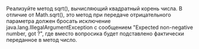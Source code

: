 Реализуйте метод sqrt(), вычисляющий квадратный корень числа. В 
отличие от Math.sqrt(), это метод при передаче отрицательного 
параметра должен бросать исключение java.lang.IllegalArgumentException 
с сообщением "Expected non-negative number, got ?", где вместо 
вопросика будет подставлено фактически переданное в метод число.
